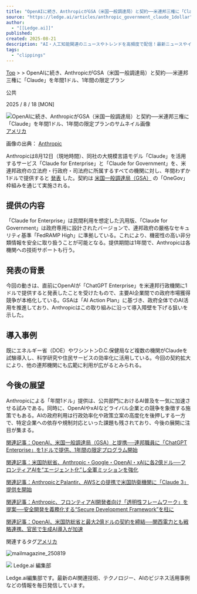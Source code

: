 ```yaml
---
title: "OpenAIに続き、AnthropicがGSA（米国一般調達局）と契約──米連邦三権に「Claude」を年間1ドル、1年間の限定プラン"
source: "https://ledge.ai/articles/anthropic_government_claude_1dollar"
author:
  - "[[Ledge.ai]]"
published:
created: 2025-08-21
description: "AI・人工知能関連のニュースやトレンドを高頻度で配信！最新ニュースやインタビュー、イベントレポートなどAIに関するさまざまな情報を独自の切り口で掲載"
tags:
  - "clippings"
---
```

[Top](https://ledge.ai/) \> \> OpenAIに続き、AnthropicがGSA（米国一般調達局）と契約──米連邦三権に「Claude」を年間1ドル、1年間の限定プラン

公共

2025 / 8 / 18 \[MON\]

![OpenAIに続き、AnthropicがGSA（米国一般調達局）と契約──米連邦三権に「Claude」を年間1ドル、1年間の限定プランのサムネイル画像](https://storage.googleapis.com/ledge-ai-prd-public-bucket/media/anthropic_government_claude_1dollar_cd942bd566/anthropic_government_claude_1dollar_cd942bd566.jpg)[アメリカ](https://ledge.ai/search?q=%E3%82%A2%E3%83%A1%E3%83%AA%E3%82%AB)

画像の出典： [Anthropic](https://www.anthropic.com/news/offering-expanded-claude-access-across-all-three-branches-of-government)

Anthropicは8月12日（現地時間）、同社の大規模言語モデル「Claude」を活用するサービス「Claude for Enterprise」と「Claude for Government」を、米連邦政府の立法府・行政府・司法府に所属するすべての機関に対し、年間わずか1ドルで提供すると [発表](https://www.anthropic.com/news/offering-expanded-claude-access-across-all-three-branches-of-government) した。契約は [米国一般調達局（GSA）](https://www.gsa.gov/about-us/newsroom/news-releases/gsa-strikes-onegov-deal-with-anthropic-08122025) の「OneGov」枠組みを通じて実施される。

## 提供の内容

「Claude for Enterprise」は民間利用を想定した汎用版、「Claude for Government」は政府専用に設計されたバージョンで、連邦政府の厳格なセキュリティ基準「FedRAMP High」に準拠している。これにより、機密性の高い非分類情報を安全に取り扱うことが可能となる。提供期間は1年間で、Anthropicは各機関への技術サポートも行う。

## 発表の背景

今回の動きは、直前にOpenAIが「ChatGPT Enterprise」を米連邦行政機関に1ドルで提供すると発表したことを受けたもので、主要AI企業間での政府市場獲得競争が本格化している。GSAは「AI Action Plan」に基づき、政府全体でのAI活用を推進しており、Anthropicはこの取り組みに沿って導入障壁を下げる狙いを示した。

## 導入事例

既にエネルギー省（DOE）やワシントンD.C.保健局など複数の機関がClaudeを試験導入し、科学研究や住民サービスの効率化に活用している。今回の契約拡大により、他の連邦機関にも広範に利用が広がるとみられる。

## 今後の展望

Anthropicによる「年間1ドル」提供は、公共部門におけるAI普及を一気に加速させる試みである。同時に、OpenAIやxAIなどライバル企業との競争を象徴する施策でもある。AIの政府利用は行政効率化や政策立案の高度化を後押しする一方で、特定企業への依存や規制対応といった課題も残されており、今後の展開に注目が集まる。

[関連記事：OpenAI、米国一般調達局（GSA）と提携──連邦職員に「ChatGPT Enterprise」を1ドルで提供、1年間の限定プログラム開始](https://ledge.ai/articles/openai_gsa_federal_chatgpt_1usd_2025)

[関連記事：米国防総省、Anthropic・Google・OpenAI・xAIに各2億ドル──フロンティアAIを“エージェント化”し全軍ミッションを強化](https://ledge.ai/articles/dod_frontier_ai_partnerships_2025)

[関連記事：AnthropicとPalantir、AWSとの提携で米国防衛機関に「Claude 3」提供を開始](https://ledge.ai/articles/anthropic_palantir_aws_defense_ai)

[関連記事：Anthropic、フロンティアAI開発者向け「透明性フレームワーク」を提案──安全開発を義務化する“Secure Development Framework”を柱に](https://ledge.ai/articles/anthropic_transparency_framework_ai_regulation)

[関連記事：OpenAI、米国防総省と最大2億ドルの契約を締結──関西電力とも戦略連携、官民で生成AI導入が加速](https://ledge.ai/articles/openai_government_and_enterprise_deals_2025)

関連するタグ[アメリカ](https://ledge.ai/search?q=%E3%82%A2%E3%83%A1%E3%83%AA%E3%82%AB)

![mailmagazine_250819](https://storage.googleapis.com/ledge-ai-prd-public-bucket/media/250_300_2_281c243244/250_300_2_281c243244.png)

![](https://storage.googleapis.com/ledge-ai-prd-public-bucket/media/C7_P6_S_Gks_400x400_c0281f2ebf/C7_P6_S_Gks_400x400_c0281f2ebf.jpeg) Ledge.ai 編集部

Ledge.ai編集部です。最新のAI関連技術、テクノロジー、AIのビジネス活用事例などの情報を毎日発信しています。
